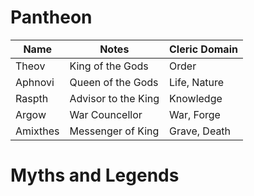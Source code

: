 # Pantheon
| Name     | Notes               | Cleric Domain |
| -------- | ------------------- | ------------- |
| Theov    | King of the Gods    | Order         |
| Aphnovi  | Queen of the Gods   | Life, Nature  |
| Raspth   | Advisor to the King | Knowledge     |
| Argow    | War Councellor      | War, Forge    |
| Amixthes | Messenger of King   | Grave, Death  |

# Myths and Legends
